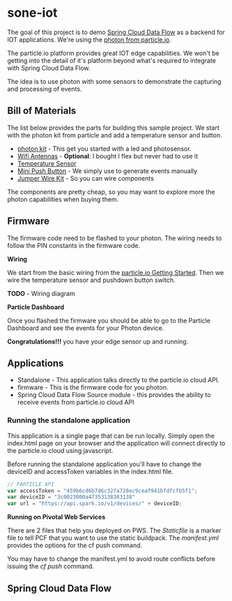 # sone-iot
The goal of this project is to demo [Spring Cloud Data Flow](https://cloud.spring.io/spring-cloud-dataflow/) as a backend for IOT applications. We're using the [photon from particle.io](https://www.particle.io/prototype#photon).

The particle.io platform provides great IOT edge capabilities. We won't be getting into the detail of it's platform beyond what's required to integrate with Spring Cloud Data Flow.

The idea is to use photon with some sensors to demonstrate the capturing and processing of events. 

## Bill of Materials
The list below provides the parts for building this sample project. We start with the photon kit from particle and add a temperature sensor and button. 

* [photon kit](https://store.particle.io/?product=particle-photon&utm_source=Proto&utm_medium=Button&utm_content=Photon&utm_campaign=Buy) - This get you started with a led and photosensor. 
* [Wifi Antennas](https://store.particle.io/collections/accessories) - **Optional**: I bought I flex but never had to use it
* [Temperature Sensor](https://www.sparkfun.com/products/10988)
* [Mini Push Button](https://www.sparkfun.com/products/97) - We simply use to generate events manually
* [Jumper Wire Kit](https://www.sparkfun.com/products/124) - So you can wire components

The components are pretty cheap, so you may want to explore more the photon capabilities when buying them.

## Firmware
The firmware code need to be flashed to your photon. The wiring needs to follow the PIN constants in the firmware code. 

**Wiring**

We start from the basic wiring from the [particle.io Getting Started](https://docs.particle.io/guide/getting-started/start/photon/). Then we wire the temperature sensor and pushdown button switch.

**TODO** - Wiring diagram

**Particle Dashboard**

Once you flashed the firmware you should be able to go to the Particle Dashboard and see the events for your Photon device.

**Congratulations!!!** you have your edge sensor up and running. 

## Applications
* Standalone - This application talks directly to the particle.io cloud API. 
* firmware - This is the firmware code for you photon.
* Spring Cloud Data Flow Source module - this provides the ability to receive events from particle.io cloud API

### Running the standalone application
This application is a single page that can be run locally. Simply open the index.html page on your browser and the application will connect directly to the particle.io cloud using javascript. 

Before running the standalone application you'll have to change the deviceID and accessToken variables in the index.html file. 

```javascript
// PARTICLE API
var accessToken = "459b6cd6b7d6c32fa728ec9ceaf941bfdfcfb5f1";
var deviceID = "3c0023000a47353138383138"
var url = "https://api.spark.io/v1/devices/" + deviceID;
```

**Running on Pivotal Web Services**

There are 2 files that help you deployed on PWS. The *Staticfile* is a marker file to tell PCF that you want to use the static buildpack. The *manifest.yml* provides the options for the cf push command. 

You may have to change the manifest.yml to avoid route conflicts before issuing the *cf push* command. 

## Spring Cloud Data Flow


